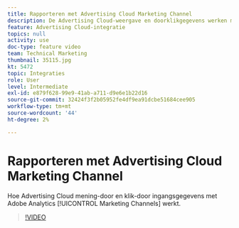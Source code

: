 ```yaml
---
title: Rapporteren met Advertising Cloud Marketing Channel
description: De Advertising Cloud-weergave en doorklikgegevens werken met Adobe Analytics Marketing Channels
feature: Advertising Cloud-integratie
topics: null
activity: use
doc-type: feature video
team: Technical Marketing
thumbnail: 35115.jpg
kt: 5472
topic: Integraties
role: User
level: Intermediate
exl-id: e879f628-99e9-41ab-a711-d9e6e1b22d16
source-git-commit: 32424f3f2b05952fe4df9ea91dcbe51684cee905
workflow-type: tm+mt
source-wordcount: '44'
ht-degree: 2%

---
```


# Rapporteren met Advertising Cloud Marketing Channel

Hoe Advertising Cloud mening-door en klik-door ingangsgegevens met Adobe Analytics [!UICONTROL Marketing Channels] werkt.

>[!VIDEO](https://video.tv.adobe.com/v/35115/?quality=12&learn=on)
